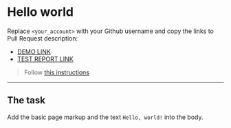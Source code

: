 # Hello world
Replace `<your_account>` with your Github username and copy the links to Pull Request description:
- [DEMO LINK](https://1000barannikov.github.io/layout_hello-world/)
- [TEST REPORT LINK](https://1000barannikov.github.io/layout_hello-world/report/html_report/)

> Follow [this instructions](https://mate-academy.github.io/layout_task-guideline/#how-to-solve-the-layout-tasks-on-github)
___

## The task 
Add the basic page markup and the text `Hello, world!` into the body.
